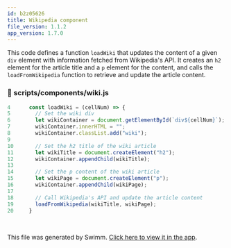 ```yaml
---
id: b2z05626
title: Wikipedia component
file_version: 1.1.2
app_version: 1.7.0
---
```


This code defines a function `loadWiki` that updates the content of a given `div` element with information fetched from Wikipedia's API. It creates an `h2` element for the article title and a `p` element for the content, and calls the `loadFromWikipedia` function to retrieve and update the article content.
<!-- NOTE-swimm-snippet: the lines below link your snippet to Swimm -->
### 📄 scripts/components/wiki.js
```javascript
4      const loadWiki = (cellNum) => {
5        // Set the wiki div
6        let wikiContainer = document.getElementById(`div${cellNum}`);
7        wikiContainer.innerHTML = "";
8        wikiContainer.classList.add("wiki");
9      
10       // Set the h2 title of the wiki article
11       let wikiTitle = document.createElement("h2");
12       wikiContainer.appendChild(wikiTitle);
13     
14       // Set the p content of the wiki article
15       let wikiPage = document.createElement("p");
16       wikiContainer.appendChild(wikiPage);
17       
18       // Call Wikipedia's API and update the article content
19       loadFromWikipedia(wikiTitle, wikiPage);
20     }
```

<br/>

This file was generated by Swimm. [Click here to view it in the app](https://swimm-web-app.web.app/repos/Z2l0aHViJTNBJTNBc21hcnQtbWlycm9yJTNBJTNBSWRpdFllZ2VyU3dpbW0=/docs/b2z05626).
